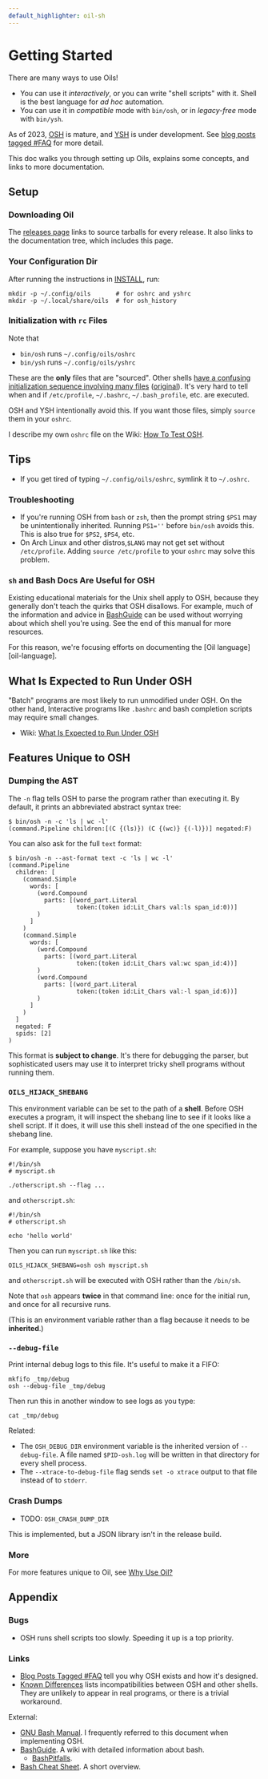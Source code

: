 ```yaml
---
default_highlighter: oil-sh
---
```


Getting Started
===============

There are many ways to use Oils!

- You can use it *interactively*, or you can write "shell scripts" with it.
  Shell is the best language for *ad hoc* automation.
- You can use it in *compatible* mode with `bin/osh`, or in *legacy-free* mode
  with `bin/ysh`.

As of 2023, [OSH][] is mature, and [YSH][YSH] is under development.  See [blog
posts tagged #FAQ][blog-faqs] for more detail.

[OSH]: https://www.oilshell.org/cross-ref.html?tag=OSH#OSH
[YSH]: https://www.oilshell.org/cross-ref.html?tag=YSH#YSH

This doc walks you through setting up Oils, explains some concepts, and links
to more documentation.

<div id="toc">
</div>

## Setup

### Downloading Oil

The [releases page](https://www.oilshell.org/releases.html) links to source
tarballs for every release.  It also links to the documentation tree, which
includes this page.

### Your Configuration Dir

After running the instructions in [INSTALL](INSTALL.html), run:

    mkdir -p ~/.config/oils       # for oshrc and yshrc
    mkdir -p ~/.local/share/oils  # for osh_history

### Initialization with `rc` Files

Note that

- `bin/osh` runs `~/.config/oils/oshrc`
- `bin/ysh` runs `~/.config/oils/yshrc`

These are the **only** files that are "sourced".  Other shells [have a
confusing initialization sequence involving many files][mess] ([original][]).
It's very hard to tell when and if `/etc/profile`, `~/.bashrc`,
`~/.bash_profile`, etc. are executed.

OSH and YSH intentionally avoid this.  If you want those files, simply `source`
them in your `oshrc`.

[mess]: https://shreevatsa.wordpress.com/2008/03/30/zshbash-startup-files-loading-order-bashrc-zshrc-etc/

[original]: http://www.solipsys.co.uk/new/BashInitialisationFiles.html

I describe my own `oshrc` file on the Wiki: [How To Test
OSH](https://github.com/oilshell/oil/wiki/How-To-Test-OSH).

## Tips

- If you get tired of typing `~/.config/oils/oshrc`, symlink it to `~/.oshrc`.

### Troubleshooting

- If you're running OSH from `bash` or `zsh`, then the prompt string `$PS1` may
  be unintentionally inherited.  Running `PS1=''` before `bin/osh` avoids this.
  This is also true for `$PS2`, `$PS4`, etc.
- On Arch Linux and other distros,`$LANG` may not get set without
  `/etc/profile`.  Adding `source /etc/profile` to your `oshrc` may solve this
  problem.

### `sh` and Bash Docs Are Useful for OSH

Existing educational materials for the Unix shell apply to OSH, because they
generally don't teach the quirks that OSH disallows.  For example, much of the
information and advice in [BashGuide][] can be used without worrying about
which shell you're using.  See the end of this manual for more resources.

For this reason, we're focusing efforts on documenting the [Oil
language][oil-language].

## What Is Expected to Run Under OSH

"Batch" programs are most likely to run unmodified under OSH.  On the other
hand, Interactive programs like `.bashrc` and bash completion scripts may
require small changes.

- Wiki: [What Is Expected to Run Under OSH]($wiki)

## Features Unique to OSH

### Dumping the AST

The `-n` flag tells OSH to parse the program rather than executing it.  By
default, it prints an abbreviated abstract syntax tree:

    $ bin/osh -n -c 'ls | wc -l'
    (command.Pipeline children:[(C {(ls)}) (C {(wc)} {(-l)})] negated:F)

You can also ask for the full `text` format:

    $ bin/osh -n --ast-format text -c 'ls | wc -l'
    (command.Pipeline
      children: [
        (command.Simple
          words: [
            (word.Compound
              parts: [(word_part.Literal
                       token:(token id:Lit_Chars val:ls span_id:0))]
            )
          ]
        )
        (command.Simple
          words: [
            (word.Compound
              parts: [(word_part.Literal
                       token:(token id:Lit_Chars val:wc span_id:4))]
            )
            (word.Compound
              parts: [(word_part.Literal
                       token:(token id:Lit_Chars val:-l span_id:6))]
            )
          ]
        )
      ]
      negated: F
      spids: [2]
    )

This format is **subject to change**.  It's there for debugging the parser, but
sophisticated users may use it to interpret tricky shell programs without
running them.


### `OILS_HIJACK_SHEBANG`

This environment variable can be set to the path of a **shell**.  Before OSH
executes a program, it will inspect the shebang line to see if it looks like a
shell script.  If it does, it will use this shell instead of the one specified
in the shebang line.

For example, suppose you have `myscript.sh`:

    #!/bin/sh
    # myscript.sh

    ./otherscript.sh --flag ...

and `otherscript.sh`:

    #!/bin/sh
    # otherscript.sh

    echo 'hello world'

Then you can run `myscript.sh` like this:

    OILS_HIJACK_SHEBANG=osh osh myscript.sh

and `otherscript.sh` will be executed with OSH rather than the `/bin/sh`.

Note that `osh` appears **twice** in that command line: once for the initial
run, and once for all recursive runs.

(This is an environment variable rather than a flag because it needs to be
**inherited**.)

### `--debug-file`

Print internal debug logs to this file.  It's useful to make it a FIFO:

    mkfifo _tmp/debug
    osh --debug-file _tmp/debug

Then run this in another window to see logs as you type:

    cat _tmp/debug

Related:

- The `OSH_DEBUG_DIR` environment variable is the inherited version of
  `--debug-file`.  A file named `$PID-osh.log` will be written in that
  directory for every shell process.
- The `--xtrace-to-debug-file` flag sends `set -o xtrace` output to that file
  instead of to `stderr`.

### Crash Dumps

- TODO: `OSH_CRASH_DUMP_DIR`

This is implemented, but a JSON library isn't in the release build.

### More

For more features unique to Oil, see [Why Use Oil?][why]

[why]: https://www.oilshell.org/why.html


## Appendix

### Bugs

- OSH runs shell scripts too slowly.  Speeding it up is a top priority.

### Links

- [Blog Posts Tagged #FAQ][blog-faqs]
  tell you why OSH exists and how it's designed.
- [Known Differences](known-differences.html) lists incompatibilities between
  OSH and other shells.  They are unlikely to appear in real programs, or
  there is a trivial workaround.

[blog-faqs]: https://www.oilshell.org/blog/tags.html?tag=FAQ#FAQ

External:

- [GNU Bash Manual](https://www.gnu.org/software/bash/manual/).  I frequently
  referred to this document when implementing OSH.
- [BashGuide][].  A wiki with detailed information about bash.
  - [BashPitfalls](https://mywiki.wooledge.org/BashPitfalls).
- [Bash Cheat Sheet](https://devhints.io/bash).  A short overview.

[BashGuide]: https://mywiki.wooledge.org/BashGuide


